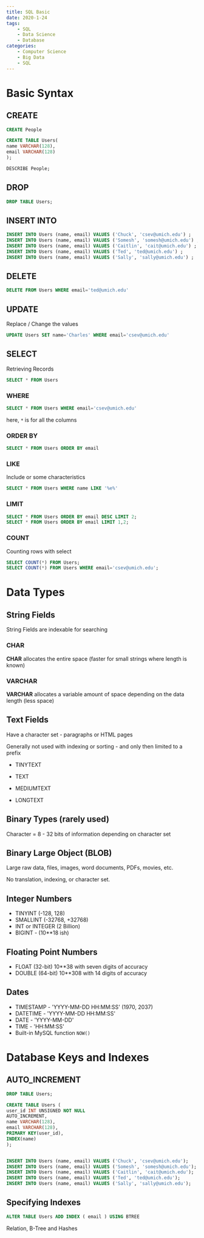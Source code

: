 ```yaml
---
title: SQL Basic
date: 2020-1-24
tags: 
	- SQL
	- Data Science
	- Database
categories: 
	- Computer Science
	- Big Data
	- SQL
---
```

# Basic Syntax

## CREATE

```sql
CREATE People 

CREATE TABLE Users(
name VARCHAR(128),
email VARCHAR(128)
);

DESCRIBE People;
```

## DROP

```sql
DROP TABLE Users;
```

## INSERT INTO

```sql
INSERT INTO Users (name, email) VALUES ('Chuck', 'csev@umich.edu') ;
INSERT INTO Users (name, email) VALUES ('Somesh', 'somesh@umich.edu') ;
INSERT INTO Users (name, email) VALUES ('Caitlin', 'cait@umich.edu') ;
INSERT INTO Users (name, email) VALUES ('Ted', 'ted@umich.edu') ;
INSERT INTO Users (name, email) VALUES ('Sally', 'sally@umich.edu') ;
```

## DELETE

```sql
DELETE FROM Users WHERE email='ted@umich.edu'
```

## UPDATE

Replace / Change the values

```sql
UPDATE Users SET name='Charles' WHERE email='csev@umich.edu'
```

## SELECT

Retrieving Records

```sql
SELECT * FROM Users
```

### WHERE

```sql
SELECT * FROM Users WHERE email='csev@umich.edu'
```

here, `*` is for all the columns

### ORDER BY

```sql
SELECT * FROM Users ORDER BY email
```

### LIKE

Include or some characteristics

```sql
SELECT * FROM Users WHERE name LIKE '%e%'
```

### LIMIT

```sql
SELECT * FROM Users ORDER BY email DESC LIMIT 2;
SELECT * FROM Users ORDER BY email LIMIT 1,2;
```

### COUNT

Counting rows with select

```sql
SELECT COUNT(*) FROM Users;
SELECT COUNT(*) FROM Users WHERE email='csev@umich.edu';
```



# Data Types

## String Fields

String Fields are indexable for searching

### CHAR

__CHAR__ allocates the entire space (faster for small strings where length is known)

### VARCHAR

__VARCHAR__ allocates a variable amount of space depending on the data length (less space)

## Text Fields

Have a character set - paragraphs or HTML pages

Generally not used with indexing or sorting - and only then limited to a prefix

+ TINYTEXT

+ TEXT
+ MEDIUMTEXT

+ LONGTEXT

## Binary Types (rarely used)

Character = 8 - 32 bits of information depending on character set

## Binary Large Object (BLOB)

Large raw data, files, images, word documents, PDFs, movies, etc.

No translation, indexing, or character set.

## Integer Numbers

+ TINYINT (-128, 128)
+ SMALLINT (-32768, +32768)
+ INT or INTEGER (2 Billion)
+ BIGINT - (10**18 ish)

## Floating Point Numbers

+ FLOAT (32-bit) 10**38 with seven digits of accuracy
+ DOUBLE (64-bit) 10**308 with 14 digits of accuracy

## Dates

+ TIMESTAMP - 'YYYY-MM-DD HH:MM:SS' (1970, 2037)
+ DATETIME - 'YYYY-MM-DD HH:MM:SS'
+ DATE - 'YYYY-MM-DD'
+ TIME - 'HH:MM:SS'
+ Built-in MySQL function `NOW()`



# Database Keys and Indexes

## AUTO_INCREMENT

```sql
DROP TABLE Users;

CREATE TABLE Users (
user_id INT UNSIGNED NOT NULL
AUTO_INCREMENT,
name VARCHAR(128),
email VARCHAR(128),
PRIMARY KEY(user_id),
INDEX(name)
);


INSERT INTO Users (name, email) VALUES ('Chuck', 'csev@umich.edu');
INSERT INTO Users (name, email) VALUES ('Somesh', 'somesh@umich.edu');
INSERT INTO Users (name, email) VALUES ('Caitlin', 'cait@umich.edu');
INSERT INTO Users (name, email) VALUES ('Ted', 'ted@umich.edu');
INSERT INTO Users (name, email) VALUES ('Sally', 'sally@umich.edu');
```

## Specifying Indexes

```sql
ALTER TABLE Users ADD INDEX ( email ) USING BTREE
```

Relation, B-Tree and Hashes